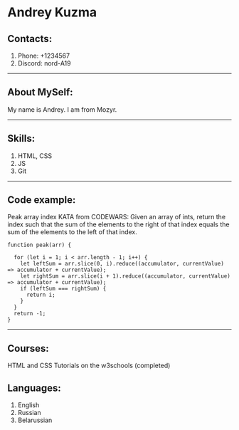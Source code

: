 # Andrey Kuzma

## Contacts:
1. Phone: +1234567
2. Discord: nord-A19
-----
## About MySelf:  

My name is Andrey. I am from Mozyr.  

-----
## Skills:

1. HTML, CSS
2. JS
3. Git

-----
## Code example:

Peak array index KATA from CODEWARS: Given an array of ints, return the index such that the sum of the elements to the right of that index equals the sum of the elements to the left of that index.
```
function peak(arr) {

  for (let i = 1; i < arr.length - 1; i++) {
    let leftSum = arr.slice(0, i).reduce((accumulator, currentValue) => accumulator + currentValue);
    let rightSum = arr.slice(i + 1).reduce((accumulator, currentValue) => accumulator + currentValue);
    if (leftSum === rightSum) {
      return i;
    }
  }
  return -1;
}
```
-----
## Courses: 

HTML and CSS Tutorials on the w3schools (completed)

## Languages:
1. English
2. Russian 
3. Belarussian


